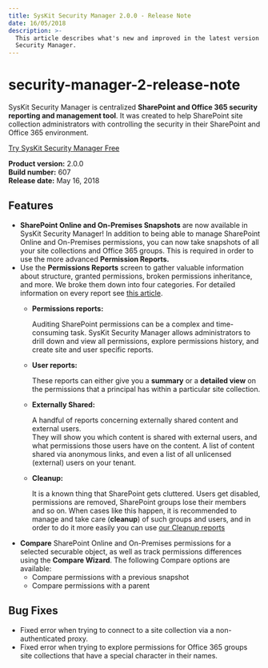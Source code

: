 ```yaml
---
title: SysKit Security Manager 2.0.0 - Release Note
date: 16/05/2018
description: >-
  This article describes what's new and improved in the latest version of SysKit
  Security Manager.
---
```


# security-manager-2-release-note

SysKit Security Manager is centralized **SharePoint and Office 365 security reporting and management tool**. It was created to help SharePoint site collection administrators with controlling the security in their SharePoint and Office 365 environment.

[Try SysKit Security Manager Free](https://www.syskit.com/products/security-manager/download/)

**Product version:** 2.0.0  
**Build number:** 607  
**Release date:** May 16, 2018

## Features

* **SharePoint Online and On-Premises Snapshots** are now available in SysKit Security Manager! In addition to being able to manage SharePoint Online and On-Premises permissions, you can now take snapshots of all your site collections and Office 365 groups. This is required in order to use the more advanced **Permission Reports.**
* Use the **Permissions Reports** screen to gather valuable information about structure, granted permissions, broken permissions inheritance, and more. We broke them down into four categories. For detailed information on every report see [this article](security-manager-2-release-note.md#internal/get-to-know-security-manager/permissions-reports-screen).
  * **Permissions reports:**

    Auditing SharePoint permissions can be a complex and time-consuming task. SysKit Security Manager allows administrators to drill down and view all permissions, explore permissions history, and create site and user specific reports.

  * **User reports:**

    These reports can either give you a **summary** or a **detailed view** on the permissions that a principal has within a particular site collection.

  * **Externally Shared:**

    A handful of reports concerning externally shared content and external users.  
    They will show you which content is shared with external users, and what permissions those users have on the content. A list of content shared via anonymous links, and even a list of all unlicensed \(external\) users on your tenant.

  * **Cleanup:**

    It is a known thing that SharePoint gets cluttered. Users get disabled, permissions are removed, SharePoint groups lose their members and so on. When cases like this happen, it is recommended to manage and take care \(**cleanup**\) of such groups and users, and in order to do it more easily you can use [our Cleanup reports](security-manager-2-release-note.md#internal/get-to-know-security-manager/permissions-reports-screen#cleanup)
* **Compare** SharePoint Online and On-Premises permissions for a selected securable object, as well as track permissions differences using the **Compare Wizard**. The following Compare options are available:
  * Compare permissions with a previous snapshot
  * Compare permissions with a parent

## Bug Fixes

* Fixed error when trying to connect to a site collection via a non-authenticated proxy.
* Fixed error when trying to explore permissions for Office 365 groups site collections that have a special character in their names.

